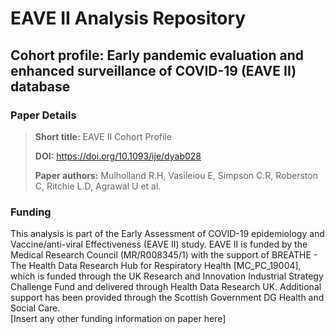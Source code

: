 # EAVE II Analysis Repository
## Cohort profile: Early pandemic evaluation and enhanced surveillance of COVID-19 (EAVE II) database

### Paper Details
> **Short title:** EAVE II Cohort Profile
>
>**DOI:** https://doi.org/10.1093/ije/dyab028
>
>**Paper authors:** Mulholland R.H, Vasileiou E, Simpson C.R, Roberston C, Ritchie L.D, Agrawal U et al.
>

### Funding
This analysis is part of the Early Assessment of COVID-19 epidemiology and Vaccine/anti-viral Effectiveness (EAVE II) study. EAVE II is funded by the Medical Research Council (MR/R008345/1) with the support of BREATHE - The Health Data Research Hub for Respiratory Health [MC_PC_19004], which is funded through the UK Research and Innovation Industrial Strategy Challenge Fund and delivered through Health Data Research UK. Additional support has been provided through the Scottish Government DG Health and Social Care.  
[Insert any other funding information on paper here]
